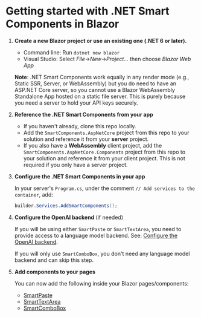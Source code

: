 # Getting started with .NET Smart Components in Blazor

1. **Create a new Blazor project or use an existing one (.NET 6 or later).**

   * Command line: Run `dotnet new blazor`
   * Visual Studio: Select *File*->*New*->*Project...* then choose *Blazor Web App*

   **Note**: .NET Smart Components work equally in any render mode (e.g., Static SSR, Server, or WebAssembly) but you do need to have an ASP.NET Core server, so you cannot use a Blazor WebAssembly Standalone App hosted on a static file server. This is purely because you need a server to hold your API keys securely.

1. **Reference the .NET Smart Components from your app**

   * If you haven't already, clone this repo locally.
   * Add the `SmartComponents.AspNetCore` project from this repo to your solution and reference it from your **server** project.
   * If you also have a **WebAssembly** client project, add the `SmartComponents.AspNetCore.Components` project from this repo to your solution and reference it from your client project. This is not required if you only have a server project.

1. **Configure the .NET Smart Components in your app**

   In your server's `Program.cs`, under the comment `// Add services to the container`, add:

   ```cs
   builder.Services.AddSmartComponents();
   ```

1. **Configure the OpenAI backend** (if needed)

   If you will be using either `SmartPaste` or `SmartTextArea`, you need to provide access to a language model backend. See: [Configure the OpenAI backend](configure-openai-backend.md).
   
   If you will only use `SmartComboBox`, you don't need any language model backend and can skip this step.

1. **Add components to your pages**

   You can now add the following inside your Blazor pages/components:

   * [SmartPaste](smart-paste.md)
   * [SmartTextArea](smart-textarea.md)
   * [SmartComboBox](smart-combobox.md)
